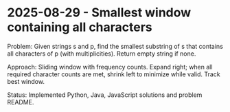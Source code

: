 # 2025-08-29 - Smallest window containing all characters

Problem: Given strings s and p, find the smallest substring of s that contains all characters of p (with multiplicities). Return empty string if none.

Approach: Sliding window with frequency counts. Expand right; when all required character counts are met, shrink left to minimize while valid. Track best window.

Status: Implemented Python, Java, JavaScript solutions and problem README.



